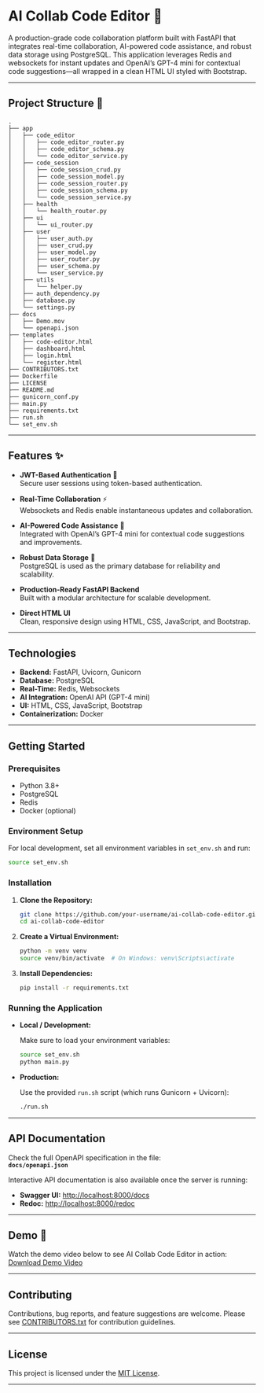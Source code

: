 # AI Collab Code Editor 🚀

A production-grade code collaboration platform built with FastAPI that integrates real-time collaboration, AI-powered code assistance, and robust data storage using PostgreSQL. This application leverages Redis and websockets for instant updates and OpenAI’s GPT-4 mini for contextual code suggestions—all wrapped in a clean HTML UI styled with Bootstrap.

---

## Project Structure 🌳

<!-- TREE_START -->
```
.
├── app
│   ├── code_editor
│   │   ├── code_editor_router.py
│   │   ├── code_editor_schema.py
│   │   └── code_editor_service.py
│   ├── code_session
│   │   ├── code_session_crud.py
│   │   ├── code_session_model.py
│   │   ├── code_session_router.py
│   │   ├── code_session_schema.py
│   │   └── code_session_service.py
│   ├── health
│   │   └── health_router.py
│   ├── ui
│   │   └── ui_router.py
│   ├── user
│   │   ├── user_auth.py
│   │   ├── user_crud.py
│   │   ├── user_model.py
│   │   ├── user_router.py
│   │   ├── user_schema.py
│   │   └── user_service.py
│   ├── utils
│   │   └── helper.py
│   ├── auth_dependency.py
│   ├── database.py
│   └── settings.py
├── docs
│   ├── Demo.mov
│   └── openapi.json
├── templates
│   ├── code-editor.html
│   ├── dashboard.html
│   ├── login.html
│   └── register.html
├── CONTRIBUTORS.txt
├── Dockerfile
├── LICENSE
├── README.md
├── gunicorn_conf.py
├── main.py
├── requirements.txt
├── run.sh
└── set_env.sh
```
<!-- TREE_END -->

---

## Features ✨

- **JWT-Based Authentication** 🔐  
  Secure user sessions using token-based authentication.
  
- **Real-Time Collaboration** ⚡  
  Websockets and Redis enable instantaneous updates and collaboration.
  
- **AI-Powered Code Assistance** 🤖  
  Integrated with OpenAI’s GPT-4 mini for contextual code suggestions and improvements.
  
- **Robust Data Storage** 💾  
  PostgreSQL is used as the primary database for reliability and scalability.
  
- **Production-Ready FastAPI Backend**  
  Built with a modular architecture for scalable development.
  
- **Direct HTML UI**  
  Clean, responsive design using HTML, CSS, JavaScript, and Bootstrap.

---

## Technologies

- **Backend:** FastAPI, Uvicorn, Gunicorn
- **Database:** PostgreSQL
- **Real-Time:** Redis, Websockets
- **AI Integration:** OpenAI API (GPT-4 mini)
- **UI:** HTML, CSS, JavaScript, Bootstrap
- **Containerization:** Docker

---

## Getting Started

### Prerequisites

- Python 3.8+
- PostgreSQL
- Redis
- Docker (optional)

### Environment Setup

For local development, set all environment variables in `set_env.sh` and run:

```bash
source set_env.sh
```

### Installation

1. **Clone the Repository:**

   ```bash
   git clone https://github.com/your-username/ai-collab-code-editor.git
   cd ai-collab-code-editor
   ```

2. **Create a Virtual Environment:**

   ```bash
   python -m venv venv
   source venv/bin/activate  # On Windows: venv\Scripts\activate
   ```

3. **Install Dependencies:**

   ```bash
   pip install -r requirements.txt
   ```

### Running the Application

- **Local / Development:**

  Make sure to load your environment variables:

  ```bash
  source set_env.sh
  python main.py
  ```

- **Production:**

  Use the provided `run.sh` script (which runs Gunicorn + Uvicorn):

  ```bash
  ./run.sh
  ```

---

## API Documentation

Check the full OpenAPI specification in the file:  
**`docs/openapi.json`**

Interactive API documentation is also available once the server is running:

- **Swagger UI:** [http://localhost:8000/docs](http://localhost:8000/docs)
- **Redoc:** [http://localhost:8000/redoc](http://localhost:8000/redoc)

---

## Demo 🎥

Watch the demo video below to see AI Collab Code Editor in action:
[Download Demo Video](docs/Demo.mov)

---

## Contributing

Contributions, bug reports, and feature suggestions are welcome. Please see [CONTRIBUTORS.txt](CONTRIBUTORS.txt) for contribution guidelines.

---

## License

This project is licensed under the [MIT License](LICENSE).

---
